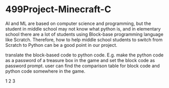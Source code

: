 # 499Project-Minecraft-C

AI and ML are based on computer science and programming, but the student in middle school may not know what python is, and in elementary school there are a lot of students using Block-base programming language like Scratch. Therefore, how to help middle school students to switch from Scratch to Python can be a good point in our project.

translate the block-based code to python code. E.g. make the python code as a password of a treasure box in the game and set the block code as password prompt. user can find the comparison table for block code and python code somewhere in the game.


1 2 3
